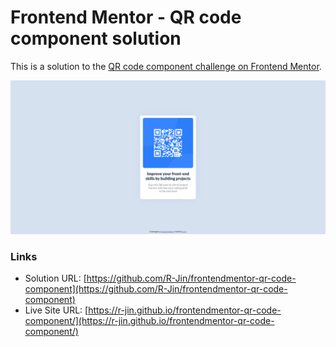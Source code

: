 # Frontend Mentor - QR code component solution

This is a solution to the [QR code component challenge on Frontend Mentor](https://www.frontendmentor.io/challenges/qr-code-component-iux_sIO_H).  

![](./screenshot.png)

### Links

- Solution URL: [https://github.com/R-Jin/frontendmentor-qr-code-component](https://github.com/R-Jin/frontendmentor-qr-code-component)
- Live Site URL: [https://r-jin.github.io/frontendmentor-qr-code-component/](https://r-jin.github.io/frontendmentor-qr-code-component/)

